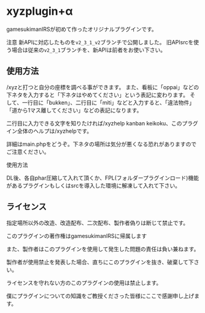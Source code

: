 # xyzplugin+α
gamesukimanIRSが初めて作ったオリジナルプラグインです。

注意
新APIに対応したものを`v2_3_1_v2`ブランチで公開しました。
旧APIsrcを使う場合は従来の`v2_3_1`ブランチを、新APIは前者をお使い下さい。

## 使用方法
/xyzと打つと自分の座標を調べる事ができます。
また、看板に「oppai」などの下ネタを入力すると「下ネタはやめてください」という表記に変わります。
そして、一行目に「bukken」、二行目に「miti」などと入力すると、「違法物件」「道から1マス離してください」などの表記になります。

二行目に入力できる文字を知りたければ/xyzhelp kanban keikoku、このプラグイン全体のヘルプは/xyzhelpです。

詳細はmain.phpをどうぞ。下ネタの場所は気分が悪くなる恐れがありますのでご注意ください。

使用方法

DL後、各自phar圧縮して入れて頂くか、FPL(フォルダープラグインロード)機能があるプラグインもしくはsrcを導入した環境に解凍して入れて下さい。

## ライセンス

指定場所以外の改造、改造配布、二次配布、製作者偽りは断じて禁止です。

このプラグインの著作権はgamesukimanIRSに帰属します

また、製作者はこのプラグインを使用して発生した問題の責任は負い兼ねます。

製作者が使用禁止を発表した場合、直ちにこのプラグインを抜き、破棄して下さい。


ライセンスを守れない方のこのプラグインの使用は禁止します。


僕にプラグインについての知識をご教授くださった皆様にここで感謝申し上げます。


